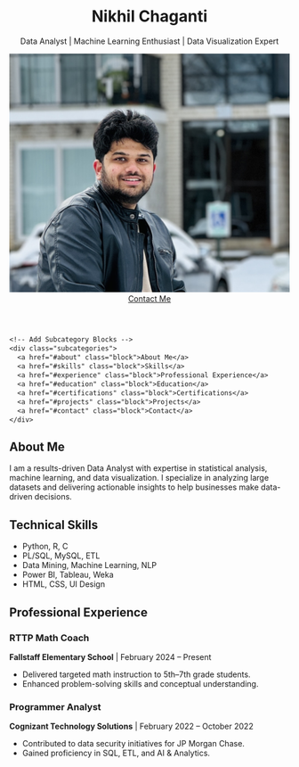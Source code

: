 <!DOCTYPE html>
<html lang="en">
<head>
  <meta charset="UTF-8">
  <meta name="viewport" content="width=device-width, initial-scale=1.0">
  <title>Nikhil Chaganti Portfolio</title>
  <link rel="stylesheet" href="css/style.css">  
</head>
<body>
  <header class="hero">
    <div class="container">
      <h1>Nikhil Chaganti</h1>
      <p>Data Analyst | Machine Learning Enthusiast | Data Visualization Expert</p>
      <img src="portfolio_img.jpg" alt="Nikhil Chaganti" class="profile-image">
<!-- Add Image Here -->
      <a href="#contact" class="btn">Contact Me</a>
    </div>
  </header>

  
    <!-- Add Subcategory Blocks -->
    <div class="subcategories">
      <a href="#about" class="block">About Me</a>
      <a href="#skills" class="block">Skills</a>
      <a href="#experience" class="block">Professional Experience</a>
      <a href="#education" class="block">Education</a>
      <a href="#certifications" class="block">Certifications</a>
      <a href="#projects" class="block">Projects</a>
      <a href="#contact" class="block">Contact</a>
    </div>
  </div>
  
  <section id="about" class="section">
    <div class="container">
      <h2>About Me</h2>
      <p>
        I am a results-driven Data Analyst with expertise in statistical analysis, machine learning, and data visualization. I specialize in analyzing large datasets and delivering actionable insights to help businesses make data-driven decisions.
      </p>
    </div>
  </section>

  

  
  <section id="skills" class="section">
    <div class="container">
      <h2>Technical Skills</h2>
      <ul class="skills-list">
        <li>Python, R, C</li>
        <li>PL/SQL, MySQL, ETL</li>
        <li>Data Mining, Machine Learning, NLP</li>
        <li>Power BI, Tableau, Weka</li>
        <li>HTML, CSS, UI Design</li>
      </ul>
    </div>
  </section>

  <section id="experience" class="section">
    <div class="container">
      <h2>Professional Experience</h2>
      <div class="job">
        <h3>RTTP Math Coach</h3>
        <p><strong>Fallstaff Elementary School</strong> | February 2024 – Present</p>
        <ul>
          <li>Delivered targeted math instruction to 5th–7th grade students.</li>
          <li>Enhanced problem-solving skills and conceptual understanding.</li>
        </ul>
      </div>
      <div class="job">
        <h3>Programmer Analyst</h3>
        <p><strong>Cognizant Technology Solutions</strong> | February 2022 – October 2022</p>
        <ul>
          <li>Contributed to data security initiatives for JP Morgan Chase.</li>
          <li>Gained proficiency in SQL, ETL, and AI & Analytics.</li>
        </ul>
      </div>
      <!-- <div class="job">
        <h3>Entry-Level Database Developer</h3>
        <p><strong>Accenture</strong> | June 2020 – January 2022</p>
        <ul>
          <li>Optimized database performance and designed disaster recovery plans.</li>
          <li>Implemented security policies to safeguard data.</li>
        </ul>
      </div> >
    </div>
  </section>

  <section id="education" class="section">
    <div class="container">
      <h2>Education</h2>
      <ul>
        <li>
          <strong>Master of Science in Information Systems</strong>  
          - University of Maryland, Baltimore County (CGPA: 3.92/4.0)
        </li>
        <li>
          <strong>Bachelor of Technology in Electronics and Communication Engineering</strong>  
          - SRKR Engineering College, Andhra Pradesh, India (CGPA: 8.23/10.0)
        </li>
      </ul>
    </div>
  </section>

  <section id="certifications" class="section">
    <div class="container">
      <h2>Certifications</h2>
      <ul>
        <li>AWS Certified Data Engineer – Associate</li>
        <li>Oracle Database SQL Certified – Associate</li>
        <li>Cisco Certified Python – Programming Essentials in Python</li>
      </ul>
    </div>
  </section>

  <section id="projects">
    <h2>Projects</h2>
    <div class="project-grid">
      <div class="project-card">
        <h3>Business Analysis on Rapido Application</h3>
        <p>
          Leveraged PaaS for mobile commerce, B2B marketplace, and collaborative commerce, providing scalable infrastructure for new services.
        </p>
      </div>
      <div class="project-card">
        <h3>Tweet Categorization using Sentimental Analysis</h3>
        <p>
          Developed a sentiment-based recommendation system to enhance user engagement on social media platforms.
        </p>
      </div>
      <div class="project-card">
        <h3>Road Accident Predicting System using Data Mining</h3>
        <p>
          Applied machine learning algorithms to analyze accident data, identifying high-risk areas and times.
        </p>
      </div>
      <div class="project-card">
        <h3>Exploratory Data Analysis for Amazon Prime Video</h3>
        <p>
          Analyzed trends in genres, release years, and ratings to understand viewer preferences.
        </p>
      </div>
      <div class="project-card">
        <h3>Online Shopping Database System</h3>
        <p>
          Designed and implemented a database system using SQL and PL/SQL.
        </p>
      </div>
      <div class="project-card">
        <h3>Sentiment Analysis of Flipkart Product Reviews</h3>
        <p>
          Classified customer reviews to analyze consumer satisfaction and preferences.
        </p>
      </div>
      <div class="project-card">
        <h3>Image to Multiple Language Text Converter</h3>
        <p>
          Used OCR and Deep Learning to convert images to text and provide translations in multiple languages.
        </p>
      </div>
    </div>
  </section>


  <section id="contact" class="section">
    <div class="container">
      <h2>Contact Me</h2>
      <p>Email: <a href="mailto:chagantinikhil22@gmail.com">chagantinikhil22@gmail.com</a></p>
      <p>Phone: <a href="tel:+14434533727">(443) 453-3727</a></p>
      <p>LinkedIn: <a href="https://www.linkedin.com/in/nikhil-chaganti-770343243" target="_blank">Nikhil Chaganti</a></p>
    </div>
  </section>

  <footer class="footer">
    <p>&copy; 2024 Nikhil Chaganti. All Rights Reserved.</p>
  </footer>
</body>
</html>

